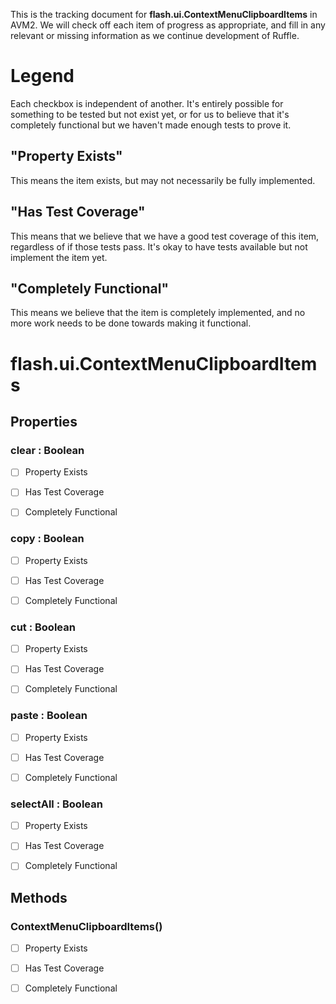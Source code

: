 This is the tracking document for **flash.ui.ContextMenuClipboardItems** in AVM2. We will check off each item of progress as appropriate, and fill in any relevant or missing information as we continue development of Ruffle.
# Legend

Each checkbox is independent of another. It's entirely possible for something to be tested but not exist yet, or for us to believe that it's completely functional but we haven't made enough tests to prove it.
## "Property Exists"

This means the item exists, but may not necessarily be fully implemented.
## "Has Test Coverage"

This means that we believe that we have a good test coverage of this item, regardless of if those tests pass. It's okay to have tests available but not implement the item yet.
## "Completely Functional"

This means we believe that the item is completely implemented, and no more work needs to be done towards making it functional.
# flash.ui.ContextMenuClipboardItems
## Properties
### clear : Boolean

* [ ] Property Exists

* [ ] Has Test Coverage

* [ ] Completely Functional


### copy : Boolean

* [ ] Property Exists

* [ ] Has Test Coverage

* [ ] Completely Functional


### cut : Boolean

* [ ] Property Exists

* [ ] Has Test Coverage

* [ ] Completely Functional


### paste : Boolean

* [ ] Property Exists

* [ ] Has Test Coverage

* [ ] Completely Functional


### selectAll : Boolean

* [ ] Property Exists

* [ ] Has Test Coverage

* [ ] Completely Functional


## Methods
### ContextMenuClipboardItems()

* [ ] Property Exists

* [ ] Has Test Coverage

* [ ] Completely Functional